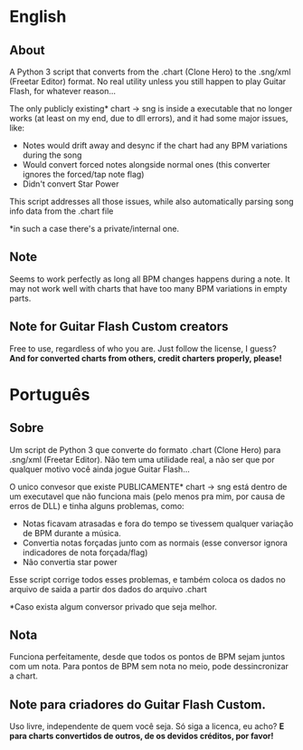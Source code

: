 # English
## About
A Python 3 script that converts from the .chart (Clone Hero) to the .sng/xml (Freetar Editor) format. No real utility unless you still happen to play Guitar Flash, for whatever reason...

The only publicly existing\* chart -> sng is inside a executable that no longer works (at least on my end, due to dll errors), and it had some major issues, like:
* Notes would drift away and desync if the chart had any BPM variations during the song
* Would convert forced notes alongside normal ones (this converter ignores the forced/tap note flag)
* Didn't convert Star Power

This script addresses all those issues, while also automatically parsing song info data from the .chart file

\*in such a case there's a private/internal one.

## Note
Seems to work perfectly as long all BPM changes happens during a note. It may not work well with charts that have too many BPM variations in empty parts.

## Note for Guitar Flash Custom creators
Free to use, regardless of who you are. Just follow the license, I guess? **And for converted charts from others, credit charters properly, please!**

# Português
## Sobre
Um script de Python 3 que converte do formato .chart (Clone Hero) para .sng/xml (Freetar Editor). Não tem uma utilidade real, a não ser que por qualquer motivo você ainda jogue Guitar Flash...

O unico convesor que existe PUBLICAMENTE\* chart -> sng está dentro de um executavel que não funciona mais (pelo menos pra mim, por causa de erros de DLL) e tinha alguns problemas, como:
* Notas ficavam atrasadas e fora do tempo se tivessem qualquer variação de BPM durante a música.
* Convertia notas forçadas junto com as normais (esse conversor ignora indicadores de nota forçada/flag)
* Não convertia star power

Esse script corrige todos esses problemas, e também coloca os dados no arquivo de saida a partir dos dados do arquivo .chart

\*Caso exista algum conversor privado que seja melhor.

## Nota
Funciona perfeitamente, desde que todos os pontos de BPM sejam juntos com um nota. Para pontos de BPM sem nota no meio, pode dessincronizar a chart.

## Note para criadores do Guitar Flash Custom.
Uso livre, independente de quem você seja. Só siga a licenca, eu acho? **E para charts convertidos de outros, de os devidos créditos, por favor!**
